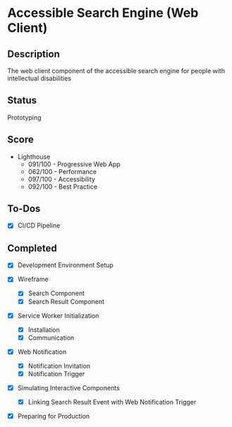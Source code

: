# Accessible Search Engine (Web Client)

## Description
The web client component of the accessible search engine for people with intellectual disabilities

## Status
Prototyping

## Score
- Lighthouse
    - 091/100 - Progressive Web App
    - 062/100 - Performance
    - 097/100 - Accessibility
    - 092/100 - Best Practice

## To-Dos
- [x] CI/CD Pipeline

## Completed
- [x] Development Environment Setup
- [x] Wireframe
  - [x] Search Component
  - [x] Search Result Component
- [x] Service Worker Initialization
  - [x] Installation
  - [x] Communication
- [x] Web Notification
  - [x] Notification Invitation
  - [x] Notification Trigger
- [x] Simulating Interactive Components
  - [x] Linking Search Result Event with Web Notification Trigger
- [x] Preparing for Production

